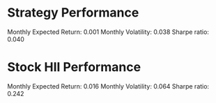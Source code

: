 # Strategy Performance
Monthly Expected Return: 0.001
Monthly Volatility: 0.038
Sharpe ratio: 0.040
# Stock HII Performance
Monthly Expected Return: 0.016
Monthly Volatility: 0.064
Sharpe ratio: 0.242
